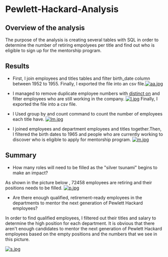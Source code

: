 # Pewlett-Hackard-Analysis

## Overview of the analysis

The purpose of the analysis is creating several tables with SQL in order to determine the number of retiring empolyees per title and find out who is eligible to sign up for the mentorship program.

## Results

* First, I join employees and titles tables and filter birth_date column between 1952 to 1955. Finally, I exported the file into an csv file.[![aa.jpg](https://i.postimg.cc/L8rrYxfP/aa.jpg)](https://postimg.cc/CRsv9HcM)

* I managed to remove duplicate employee numbers with [distinct on](https://www.postgresql.org/docs/9.5/sql-select.html) and filter employees who are still working in the company. [![l.jpg](https://i.postimg.cc/xCyqzqdS/l.jpg)](https://postimg.cc/jw2sVxN8) Finally, I exported the file into a csv file.

* I Used group by and count command to count the number of employees each title have. [![lm.jpg](https://i.postimg.cc/MTDKG4s6/lm.jpg)](https://postimg.cc/vg4dqPFk)

* I joined employees and department employees and titles together.Then, I filtered the birth dates to 1965 and people who are currently working to discover who is eligible to apply for mentorship program. [![m.jpg](https://i.postimg.cc/3rfYb2Vc/m.jpg)](https://postimg.cc/G9DW4TcF)

## Summary

* How many roles will need to be filled as the "silver tsunami" begins to make an impact?

As shown in the picture below , 72458 employees are retiring and their positions needs to be filled.
[![p.jpg](https://i.postimg.cc/SxsZ1M0D/p.jpg)](https://postimg.cc/VdxBd5kC)

* Are there enough qualified, retirement-ready employees in the departments to mentor the next generation of Pewlett Hackard employees?

In order to find qualified employees, I filtered out their titles and salary to determine the high position for each department. It is obvious that there aren't enough candidates to mentor the next generation of Pewlett Hackard employees based on the empty positions and the numbers that we see in this picture.

[![s.jpg](https://i.postimg.cc/7YgFg73c/s.jpg)](https://postimg.cc/Wh1YVdf6)
